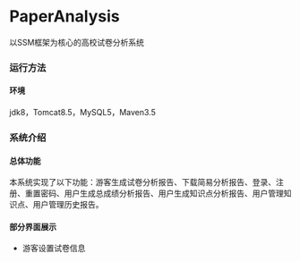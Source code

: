 # PaperAnalysis
以SSM框架为核心的高校试卷分析系统


### 运行方法
#### 环境
jdk8，Tomcat8.5，MySQL5，Maven3.5


### 系统介绍
#### 总体功能
本系统实现了以下功能：游客生成试卷分析报告、下载简易分析报告、登录、注册、重置密码、用户生成总成绩分析报告、用户生成知识点分析报告、用户管理知识点、用户管理历史报告。

#### 部分界面展示
- 游客设置试卷信息
